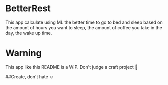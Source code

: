 # BetterRest
This app calculate using ML the better time to go to bed and sleep based on the amount of hours you want to sleep, the amount of coffee you take in the day, the wake up time.


# Warning
This app like this README is a WIP. Don't judge a craft project 🙂

##Create, don't hate ☺️

